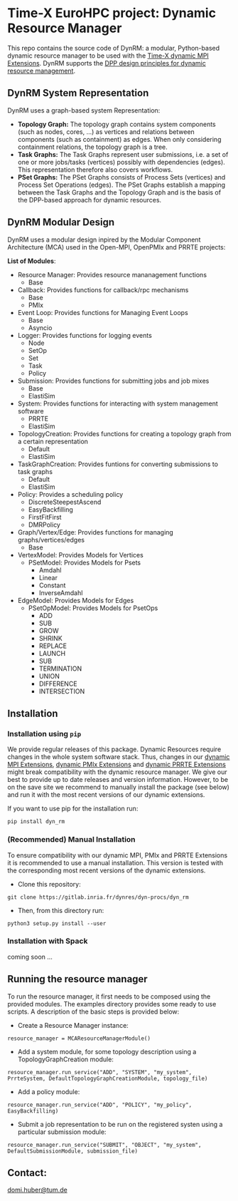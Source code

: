 # Time-X EuroHPC project: Dynamic Resource Manager

This repo contains the source code of DynRM: a modular, Python-based dynamic resource manager to be used with the [Time-X dynamic MPI Extensions](https://gitlab.inria.fr/dynres/dyn-procs/ompi). DynRM supports the [DPP design principles for dynamic resource management](https://arxiv.org/abs/2403.17107).


## DynRM System Representation
DynRM uses a graph-based system Representation:
* **Topology Graph:** The topology graph contains system components (such as nodes, cores, ...) as vertices and relations between components (such as containment) as edges.
When only considering containment relations, the topology graph is a tree.
* **Task Graphs:** The Task Graphs represent user submissions, i.e. a set of one or more jobs/tasks (vertices) possibly with dependencies (edges). This representation therefore also covers workflows.
* **PSet Graphs:** The PSet Graphs consists of Process Sets (vertices) and Process Set Operations (edges). The PSet Graphs establish a mapping between the Task Graphs and the Topology Graph and is the basis of the DPP-based approach for dynamic resources. 

## DynRM Modular Design
DynRM uses a modular design inpired by the Modular Component Architecture (MCA) used in the Open-MPI, OpenPMIx and PRRTE projects:

**List of Modules**:
* Resource Manager: Provides resource mananagement functions
    * Base
* Callback: Provides functions for callback/rpc mechanisms
    * Base
    * PMIx
* Event Loop: Provides functions for Managing Event Loops
    * Base
    * Asyncio
* Logger: Provides functions for logging events
    * Node
    * SetOp
    * Set
    * Task
    * Policy
* Submission: Provides functions for submitting jobs and job mixes
    * Base
    * ElastiSim
* System: Provides functions for interacting with system management software
    * PRRTE
    * ElastiSim
* TopologyCreation: Provides functions for creating a topology graph from a certain representation
    * Default
    * ElastiSim
* TaskGraphCreation: Provides funtions for converting submissions to task graphs
    * Default
    * ElastiSim
* Policy: Provides a scheduling policy 
    * DiscreteSteepestAscend
    * EasyBackfilling
    * FirstFitFirst
    * DMRPolicy
* Graph/Vertex/Edge: Provides functions for managing graphs/vertices/edges
    * Base
* VertexModel: Provides Models for Vertices
    * PSetModel: Provides Models for Psets
        * Amdahl
        * Linear
        * Constant
        * InverseAmdahl
* EdgeModel: Provides Models for Edges
    * PSetOpModel: Provides Models for PsetOps
        * ADD
        * SUB
        * GROW
        * SHRINK
        * REPLACE
        * LAUNCH
        * SUB
        * TERMINATION
        * UNION
        * DIFFERENCE
        * INTERSECTION


## Installation

### Installation using `pip`
We provide regular releases of this package.
Dynamic Resources require changes in the whole system software stack.
Thus, changes in our 
[dynamic MPI Extensions](https://gitlab.inria.fr/dynres/dyn-procs/ompi),
[dynamic PMIx Extensions](https://gitlab.inria.fr/dynres/dyn-procs/openpmix) and
[dynamic PRRTE Extensions](https://gitlab.inria.fr/dynres/dyn-procs/prrte)
might break compatibility with the dynamic resource manager.
We give our best to provide up to date releases and version information.
However, to be on the save site we recommend to manually install the package (see below)
and run it with the most recent versions of our dynamic extensions.

If you want to use pip for the installation run:

```
pip install dyn_rm
```
### (Recommended) Manual Installation
To ensure compatibility with our dynamic MPI, PMIx and PRRTE Extensions it is recommended 
to use a manual installation. This version is tested with the corresponding most recent versions
of the dynamic extensions.

* Clone this repository:
```
git clone https://gitlab.inria.fr/dynres/dyn-procs/dyn_rm
```
* Then, from this directory run:
```
python3 setup.py install --user
```

### Installation with Spack
coming soon ...

## Running the resource manager
To run the resource manager, it first needs to be composed using the provided modules.
The examples directory provides some ready to use scripts.
A description of the basic steps is provided below:
* Create a Resource Manager instance:
```
resource_manager = MCAResourceManagerModule()
```
* Add a system module, for some topology description using a TopologyGraphCreation module:
```
resource_manager.run_service("ADD", "SYSTEM", "my_system", PrrteSystem, DefaultTopologyGraphCreationModule, topology_file)
```

* Add a policy module:
```
resource_manager.run_service("ADD", "POLICY", "my_policy", EasyBackfilling)
```

* Submit a job representation to be run on the registered systen using a particular submission module:
```
resource_manager.run_service("SUBMIT", "OBJECT", "my_system", DefaultSubmissionModule, submission_file)
```

## Contact:
domi.huber@tum.de